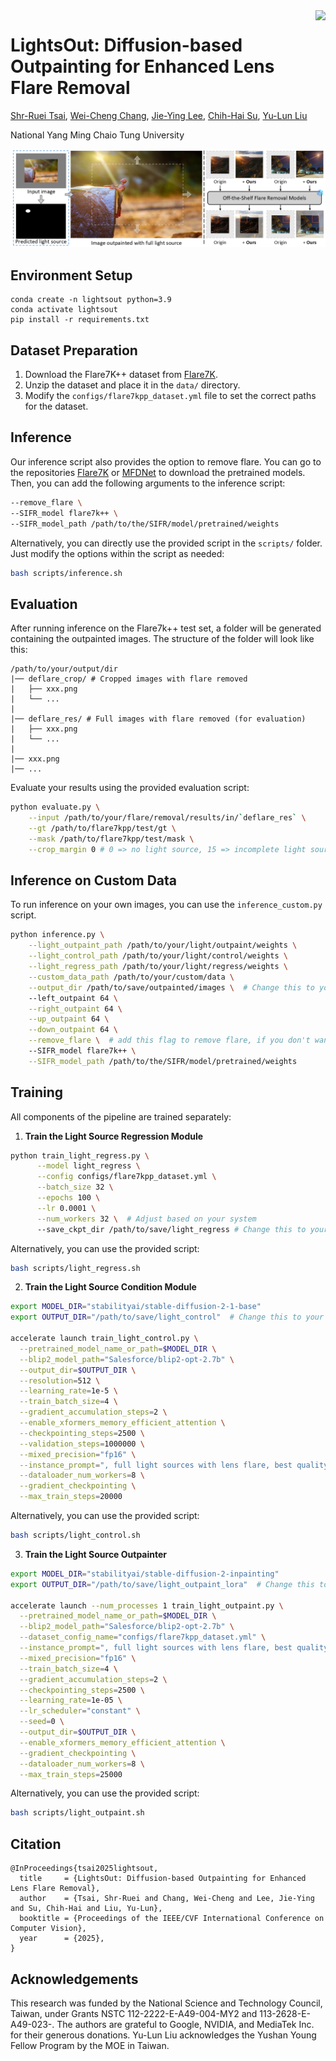 <img src="https://ray-1026.github.io/lightsout/static/images/favicon_new.svg" height="150px" align="right">

# LightsOut: Diffusion-based Outpainting for Enhanced Lens Flare Removal

[Shr-Ruei Tsai](), [Wei-Cheng Chang](), [Jie-Ying Lee](https://jayinnn.dev/), [Chih-Hai Su](https://su-terry.github.io/), [Yu-Lun Liu](https://yulunalexliu.github.io/)

National Yang Ming Chaio Tung University

<!-- [![arXiv](https://img.shields.io/badge/)](https://arxiv.org/) -->

![Teaser](./assets/teaser.png)

## Environment Setup
```
conda create -n lightsout python=3.9
conda activate lightsout
pip install -r requirements.txt
```

## Dataset Preparation
1. Download the Flare7K++ dataset from [Flare7K](https://github.com/ykdai/Flare7K).
2. Unzip the dataset and place it in the `data/` directory.
3. Modify the `configs/flare7kpp_dataset.yml` file to set the correct paths for the dataset.

## Inference
Our inference script also provides the option to remove flare. You can go to the repositories [Flare7K](https://github.com/ykdai/Flare7K) or [MFDNet](https://github.com/Jiang-maomao/flare-removal) to download the pretrained models. Then, you can add the following arguments to the inference script:

```bash
--remove_flare \
--SIFR_model flare7k++ \
--SIFR_model_path /path/to/the/SIFR/model/pretrained/weights
```

Alternatively, you can directly use the provided script in the `scripts/` folder. Just modify the options within the script as needed:
```bash
bash scripts/inference.sh
```

## Evaluation
After running inference on the Flare7k++ test set, a folder will be generated containing the outpainted images. The structure of the folder will look like this:

```
/path/to/your/output/dir
|── deflare_crop/ # Cropped images with flare removed
|   ├── xxx.png
|   └── ...
|
|── deflare_res/ # Full images with flare removed (for evaluation)
|   ├── xxx.png
|   └── ...
|
|── xxx.png
|── ...
```

Evaluate your results using the provided evaluation script:

```bash
python evaluate.py \
    --input /path/to/your/flare/removal/results/in/`deflare_res` \
    --gt /path/to/flare7kpp/test/gt \
    --mask /path/to/flare7kpp/test/mask \
    --crop_margin 0 # 0 => no light source, 15 => incomplete light source
```

## Inference on Custom Data
To run inference on your own images, you can use the `inference_custom.py` script.

```bash
python inference.py \
    --light_outpaint_path /path/to/your/light/outpaint/weights \
    --light_control_path /path/to/your/light/control/weights \
    --light_regress_path /path/to/your/light/regress/weights \
    --custom_data_path /path/to/your/custom/data \
    --output_dir /path/to/save/outpainted/images \  # Change this to your desired path
    --left_outpaint 64 \
    --right_outpaint 64 \
    --up_outpaint 64 \
    --down_outpaint 64 \
    --remove_flare \  # add this flag to remove flare, if you don't want to remove flare at the same time, just omit this line
    --SIFR_model flare7k++ \
    --SIFR_model_path /path/to/the/SIFR/model/pretrained/weights
```

## Training
All components of the pipeline are trained separately:

1. **Train the Light Source Regression Module**
  ```bash
  python train_light_regress.py \
        --model light_regress \
        --config configs/flare7kpp_dataset.yml \
        --batch_size 32 \
        --epochs 100 \
        --lr 0.0001 \
        --num_workers 32 \  # Adjust based on your system
        --save_ckpt_dir /path/to/save/light_regress # Change this to your desired path
  ```
  
  Alternatively, you can use the provided script:

  ```bash
  bash scripts/light_regress.sh
  ```

2. **Train the Light Source Condition Module**
  ```bash
  export MODEL_DIR="stabilityai/stable-diffusion-2-1-base"
  export OUTPUT_DIR="/path/to/save/light_control"  # Change this to your desired path

  accelerate launch train_light_control.py \
    --pretrained_model_name_or_path=$MODEL_DIR \
    --blip2_model_path="Salesforce/blip2-opt-2.7b" \
    --output_dir=$OUTPUT_DIR \
    --resolution=512 \
    --learning_rate=1e-5 \
    --train_batch_size=4 \
    --gradient_accumulation_steps=2 \
    --enable_xformers_memory_efficient_attention \
    --checkpointing_steps=2500 \
    --validation_steps=1000000 \
    --mixed_precision="fp16" \
    --instance_prompt=", full light sources with lens flare, best quality, high resolution" \
    --dataloader_num_workers=8 \
    --gradient_checkpointing \
    --max_train_steps=20000
  ```

  Alternatively, you can use the provided script:

  ```bash
  bash scripts/light_control.sh
  ```

3. **Train the Light Source Outpainter**
  ```bash
  export MODEL_DIR="stabilityai/stable-diffusion-2-inpainting"
  export OUTPUT_DIR="/path/to/save/light_outpaint_lora"  # Change this to your desired path

  accelerate launch --num_processes 1 train_light_outpaint.py \
    --pretrained_model_name_or_path=$MODEL_DIR \
    --blip2_model_path="Salesforce/blip2-opt-2.7b" \
    --dataset_config_name="configs/flare7kpp_dataset.yml" \
    --instance_prompt=", full light sources with lens flare, best quality, high resolution" \
    --mixed_precision="fp16" \
    --train_batch_size=4 \
    --gradient_accumulation_steps=2 \
    --checkpointing_steps=2500 \
    --learning_rate=1e-05 \
    --lr_scheduler="constant" \
    --seed=0 \
    --output_dir=$OUTPUT_DIR \
    --enable_xformers_memory_efficient_attention \
    --gradient_checkpointing \
    --dataloader_num_workers=8 \
    --max_train_steps=25000
  ```

  Alternatively, you can use the provided script:

  ```bash
  bash scripts/light_outpaint.sh
  ```

## Citation
```
@InProceedings{tsai2025lightsout,
  title     = {LightsOut: Diffusion-based Outpainting for Enhanced Lens Flare Removal},
  author    = {Tsai, Shr-Ruei and Chang, Wei-Cheng and Lee, Jie-Ying and Su, Chih-Hai and Liu, Yu-Lun},
  booktitle = {Proceedings of the IEEE/CVF International Conference on Computer Vision},
  year      = {2025},
}
```

## Acknowledgements
This research was funded by the National Science and Technology Council, Taiwan, under Grants NSTC 112-2222-E-A49-004-MY2 and 113-2628-E-A49-023-. The authors are grateful to Google, NVIDIA, and MediaTek Inc. for their generous donations. Yu-Lun Liu acknowledges the Yushan Young Fellow Program by the MOE in Taiwan.